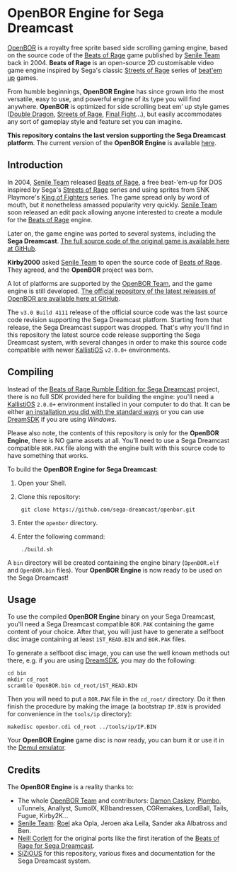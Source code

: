 
# OpenBOR Engine for Sega Dreamcast

[OpenBOR](http://www.chronocrash.com/) is a royalty free sprite based side scrolling gaming engine, based on the source code of the [Beats of Rage](https://en.wikipedia.org/wiki/Beats_of_Rage) game published by [Senile Team](http://www.senileteam.com) back in 2004. **Beats of Rage** is an open-source 2D customisable video game engine inspired by Sega's classic [Streets of Rage](https://en.wikipedia.org/wiki/Streets_of_Rage "Streets of Rage") series of [beat'em up](https://en.wikipedia.org/wiki/Beat%27em_up "Beat'em up") games.

From humble beginnings, **OpenBOR Engine** has since grown into the most versatile, easy to use, and powerful engine of its type you will find anywhere. **OpenBOR** is optimized for side scrolling beat em’ up style games ([Double Dragon](https://en.wikipedia.org/wiki/Double_Dragon), [Streets of Rage](https://en.wikipedia.org/wiki/Streets_of_Rage), [Final Fight](https://en.wikipedia.org/wiki/Final_Fight)...), but easily accommodates any sort of gameplay style and feature set you can imagine.

**This repository contains the last version supporting the Sega Dreamcast platform**. The current version of the **OpenBOR Engine** is available [here](https://github.com/DCurrent/openbor).

## Introduction

In 2004, [Senile Team](http://www.senileteam.com) released [Beats of Rage](https://en.wikipedia.org/wiki/Beats_of_Rage), a free beat-'em-up for DOS inspired by Sega's [Streets of Rage](https://en.wikipedia.org/wiki/Streets_of_Rage) series and using sprites from SNK Playmore's [King of Fighters](https://en.wikipedia.org/wiki/The_King_of_Fighters) series. The game spread only by word of mouth, but it nonetheless amassed popularity very quickly. [Senile Team](http://www.senileteam.com) soon released an edit pack allowing anyone interested to create a module for the [Beats of Rage](https://en.wikipedia.org/wiki/Beats_of_Rage) engine.

Later on, the game engine was ported to several systems, including the **Sega Dreamcast**. [The full source code of the original game is available here at GitHub](https://github.com/sega-dreamcast/beats-of-rage).

**Kirby2000** asked [Senile Team](http://www.senileteam.com) to open the source code of [Beats of Rage](https://github.com/sega-dreamcast/beats-of-rage). They agreed, and the **OpenBOR** project was born.

A lot of platforms are supported by the [OpenBOR Team](https://github.com/DCurrent/openbor), and the game engine is still developed. [The official repository of the latest releases of OpenBOR are available here at GitHub](https://github.com/DCurrent/openbor).

The `v3.0 Build 4111` release of the official source code was the last source code revision supporting the Sega Dreamcast platform. Starting from that release, the Sega Dreamcast support was dropped. That's why you'll find in this repository the latest source code release supporting the Sega Dreamcast system, with several changes in order to make this source code compatible with newer [KallistiOS](http://gamedev.allusion.net/softprj/kos/) `v2.0.0+` environments.

## Compiling

Instead of the [Beats of Rage Rumble Edition for Sega Dreamcast](https://github.com/sega-dreamcast/beats-of-rage) project, there is no full SDK provided here for building the engine: you'll need a [KallistiOS](http://gamedev.allusion.net/softprj/kos/) `2.0.0+` environment installed in your computer to do that. It can be either [an installation you did with the standard ways](http://gamedev.allusion.net/softprj/kos/setup.php) or you can use [DreamSDK](https://www.dreamsdk.org/) if you are using *Windows*.

Please also note, the contents of this repository is only for the **OpenBOR Engine**, there is NO game assets at all. You'll need to use a Sega Dreamcast compatible `BOR.PAK` file along with the engine built with this source code to have something that works.

To build the **OpenBOR Engine for Sega Dreamcast**:

1. Open your Shell.
2. Clone this repository:
 
		git clone https://github.com/sega-dreamcast/openbor.git	
3. Enter the `openbor` directory.
4. Enter the following command:
 
		./build.sh

A `bin` directory will be created containing the engine binary (`OpenBOR.elf` and `OpenBOR.bin` files). Your **OpenBOR Engine** is now ready to be used on the Sega Dreamcast!

## Usage

To use the compiled **OpenBOR Engine** binary on your Sega Dreamcast, you'll need a Sega Dreamcast compatible `BOR.PAK` containing the game content of your choice. After that, you will just have to generate a selfboot disc image containing at least `1ST_READ.BIN` and `BOR.PAK` files.

To generate a selfboot disc image, you can use the well known methods out there, e.g. if you are using [DreamSDK](https://www.dreamsdk.org/), you may do the following:

	cd bin
	mkdir cd_root
	scramble OpenBOR.bin cd_root/1ST_READ.BIN

Then you will need to put a `BOR.PAK` file in the `cd_root/` directory. Do it then finish the procedure by making the image (a bootstrap `IP.BIN` is provided for convenience in the `tools/ip` directory):

	makedisc openbor.cdi cd_root ../tools/ip/IP.BIN

Your **OpenBOR Engine** game disc is now ready, you can burn it or use it in the [Demul emulator](http://demul.emulation64.com/).

## Credits

The **OpenBOR Engine** is a reality thanks to:

* The whole [OpenBOR Team](http://www.ChronoCrash.com) and contributors: [Damon Caskey](https://github.com/DCurrent), [Plombo](https://github.com/plombo), uTunnels, Anallyst, SumolX, KBbandressen, CGRemakes, LordBall, Tails, Fugue, Kirby2K...
* [Senile Team](http://www.senileteam.com): [Roel](http://www.roelvanmastbergen.nl) aka Opla, Jeroen aka Leila, Sander aka Albatross and Ben.
* [Neill Corlett](http://www.neillcorlett.com) for the original ports like the first iteration of the [Beats of Rage for Sega Dreamcast](https://github.com/sega-dreamcast/beats-of-rage).
* [SiZiOUS](http://www.sizious.com/) for this repository, various fixes and documentation for the Sega Dreamcast system.
